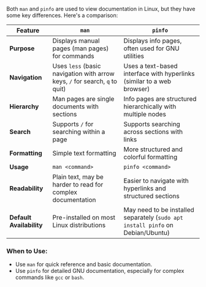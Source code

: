 Both `man` and `pinfo` are used to view documentation in Linux, but they have some key differences. Here's a comparison:

| Feature | `man` | `pinfo` |
|---------|------|--------|
| **Purpose** | Displays manual pages (man pages) for commands | Displays info pages, often used for GNU utilities |
| **Navigation** | Uses `less` (basic navigation with arrow keys, `/` for search, `q` to quit) | Uses a text-based interface with hyperlinks (similar to a web browser) |
| **Hierarchy** | Man pages are single documents with sections | Info pages are structured hierarchically with multiple nodes |
| **Search** | Supports `/` for searching within a page | Supports searching across sections with links |
| **Formatting** | Simple text formatting | More structured and colorful formatting |
| **Usage** | `man <command>` | `pinfo <command>` |
| **Readability** | Plain text, may be harder to read for complex documentation | Easier to navigate with hyperlinks and structured sections |
| **Default Availability** | Pre-installed on most Linux distributions | May need to be installed separately (`sudo apt install pinfo` on Debian/Ubuntu) |

### When to Use:
- Use `man` for quick reference and basic documentation.
- Use `pinfo` for detailed GNU documentation, especially for complex commands like `gcc` or `bash`.